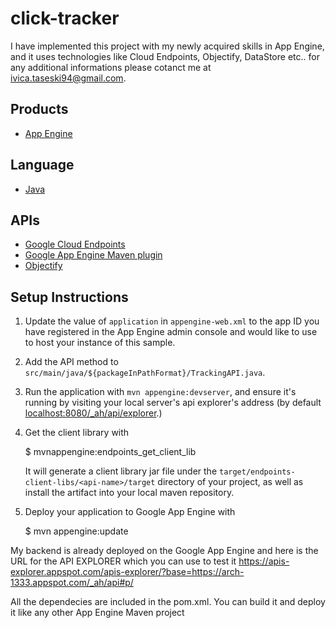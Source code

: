# click-tracker

I have implemented this project with my newly acquired skills in App Engine, and it uses technologies like Cloud Endpoints, Objectify, DataStore etc.. for any additional informations please cotanct me at ivica.taseski94@gmail.com.

## Products
- [App Engine][1]

## Language
- [Java][2]

## APIs
- [Google Cloud Endpoints][3]
- [Google App Engine Maven plugin][4]
- [Objectify][5]

## Setup Instructions

1. Update the value of `application` in `appengine-web.xml` to the app
   ID you have registered in the App Engine admin console and would
   like to use to host your instance of this sample.

1. Add the API method to `src/main/java/${packageInPathFormat}/TrackingAPI.java`.


1. Run the application with `mvn appengine:devserver`, and ensure it's
   running by visiting your local server's api explorer's address (by
   default [localhost:8080/_ah/api/explorer][5].)

1. Get the client library with

   $ mvnappengine:endpoints_get_client_lib

   It will generate a client library jar file under the
   `target/endpoints-client-libs/<api-name>/target` directory of your
   project, as well as install the artifact into your local maven
   repository.

1. Deploy your application to Google App Engine with

   $ mvn appengine:update

My backend is already deployed on the Google App Engine and here is the URL for the API EXPLORER which you can use to test it https://apis-explorer.appspot.com/apis-explorer/?base=https://arch-1333.appspot.com/_ah/api#p/

All the dependecies are included in the pom.xml. You can build it and deploy it like any other App Engine Maven project

[1]: https://developers.google.com/appengine
[2]: http://java.com/en/
[3]: https://developers.google.com/appengine/docs/java/endpoints/
[4]: https://developers.google.com/appengine/docs/java/tools/maven
[5]: https://localhost:8080/_ah/api/explorer
[6]: https://console.developers.google.com/
